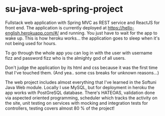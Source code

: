 # su-java-web-spring-project

Fullstack web application with Spring MVC as REST service and ReactJS for front end. The application is currently deployed at https://hello-english.herokuapp.com/#/ and running. You just have to wait for the app to wake up. This is how heroku works... the application goes to sleep when it's not being used for hours. 

To go through the whole app you can log in with the user with username fizz and password fizz who is the almighty god of all users. 

Don't judge the application by its html and css because it was the first time that I've touched them. (And yea.. some css breaks for unknown reasons...)

The web project includes almost everything that I've learned in the Softuni Java Web module. Locally I use MySQL, but for deployment in heroku the app works with PostGreSQL database. There's HATEOAS, validation done via aspected oriented programming, scheduler which tracks the activity on the site, unit testing on services with mocking and integration tests for controllers, testing covers almost 80 % of the project!

